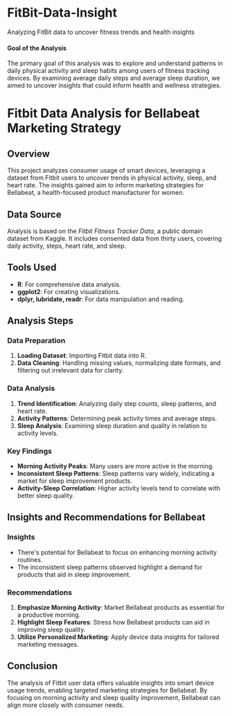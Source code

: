 # FitBit-Data-Insight
Analyzing FitBit data to uncover fitness trends and health insights
#### Goal of the Analysis
The primary goal of this analysis was to explore and understand patterns in daily physical activity and sleep habits among users of fitness tracking devices. By examining average daily steps and average sleep duration, we aimed to uncover insights that could inform health and wellness strategies.
# Fitbit Data Analysis for Bellabeat Marketing Strategy

## Overview

This project analyzes consumer usage of smart devices, leveraging a dataset from Fitbit users to uncover trends in physical activity, sleep, and heart rate. The insights gained aim to inform marketing strategies for Bellabeat, a health-focused product manufacturer for women.

## Data Source

Analysis is based on the *Fitbit Fitness Tracker Data*, a public domain dataset from Kaggle. It includes consented data from thirty users, covering daily activity, steps, heart rate, and sleep.

## Tools Used

- **R**: For comprehensive data analysis.
- **ggplot2**: For creating visualizations.
- **dplyr, lubridate, readr**: For data manipulation and reading.

## Analysis Steps

### Data Preparation

1. **Loading Dataset**: Importing Fitbit data into R.
2. **Data Cleaning**: Handling missing values, normalizing date formats, and filtering out irrelevant data for clarity.

### Data Analysis

1. **Trend Identification**: Analyzing daily step counts, sleep patterns, and heart rate.
2. **Activity Patterns**: Determining peak activity times and average steps.
3. **Sleep Analysis**: Examining sleep duration and quality in relation to activity levels.

### Key Findings

- **Morning Activity Peaks**: Many users are more active in the morning.
- **Inconsistent Sleep Patterns**: Sleep patterns vary widely, indicating a market for sleep improvement products.
- **Activity-Sleep Correlation**: Higher activity levels tend to correlate with better sleep quality.

## Insights and Recommendations for Bellabeat

### Insights

- There's potential for Bellabeat to focus on enhancing morning activity routines.
- The inconsistent sleep patterns observed highlight a demand for products that aid in sleep improvement.

### Recommendations

1. **Emphasize Morning Activity**: Market Bellabeat products as essential for a productive morning.
2. **Highlight Sleep Features**: Stress how Bellabeat products can aid in improving sleep quality.
3. **Utilize Personalized Marketing**: Apply device data insights for tailored marketing messages.


## Conclusion

The analysis of Fitbit user data offers valuable insights into smart device usage trends, enabling targeted marketing strategies for Bellabeat. By focusing on morning activity and sleep quality improvement, Bellabeat can align more closely with consumer needs.